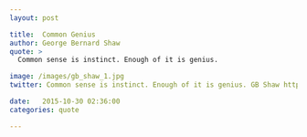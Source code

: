 ```yaml
---
layout: post

title:  Common Genius
author: George Bernard Shaw
quote: > 
  Common sense is instinct. Enough of it is genius.

image: /images/gb_shaw_1.jpg
twitter: Common sense is instinct. Enough of it is genius. GB Shaw http://quotes.stockflare.com/

date:   2015-10-30 02:36:00
categories: quote

---
```


